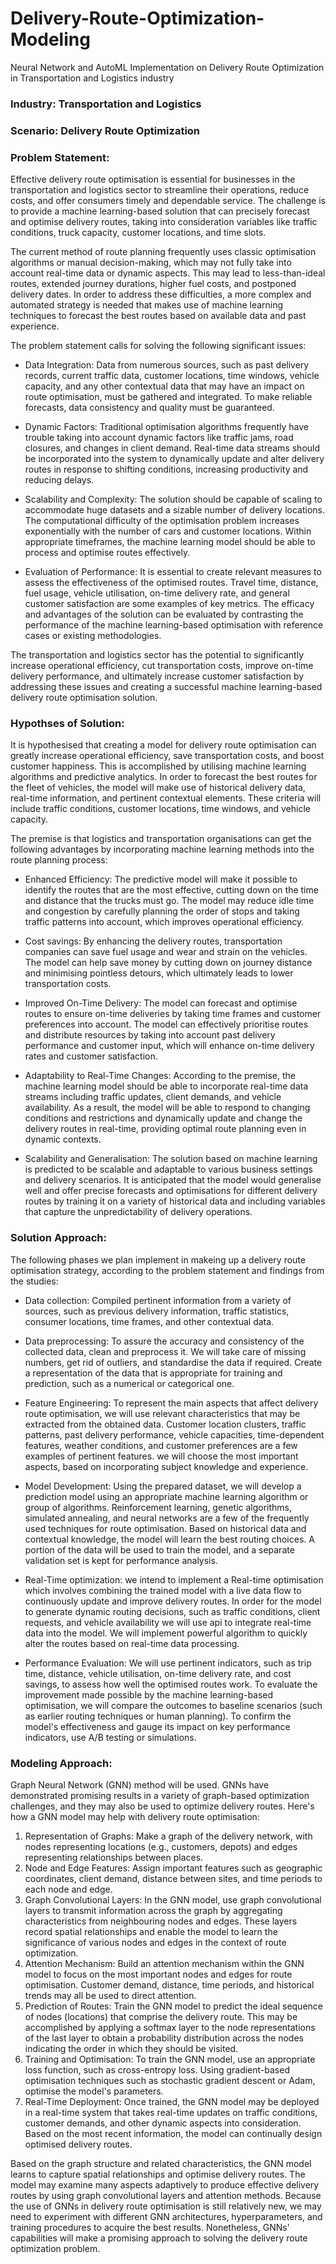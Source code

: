 # Delivery-Route-Optimization-Modeling
Neural Network and AutoML Implementation on Delivery Route Optimization in Transportation and Logistics industry

### Industry: Transportation and Logistics
### Scenario: Delivery Route Optimization

### Problem Statement:
Effective delivery route optimisation is essential for businesses in the transportation and logistics sector to streamline their operations, reduce costs, and offer consumers timely and dependable service. The challenge is to provide a machine learning-based solution that can precisely forecast and optimise delivery routes, taking into consideration variables like traffic conditions, truck capacity, customer locations, and time slots.

The current method of route planning frequently uses classic optimisation algorithms or manual decision-making, which may not fully take into account real-time data or dynamic aspects. This may lead to less-than-ideal routes, extended journey durations, higher fuel costs, and postponed delivery dates. In order to address these difficulties, a more complex and automated strategy is needed that makes use of machine learning techniques to forecast the best routes based on available data and past experience.

The problem statement calls for solving the following significant issues:

* Data Integration: Data from numerous sources, such as past delivery records, current traffic data, customer locations, time windows, vehicle capacity, and any other contextual data that may have an impact on route optimisation, must be gathered and integrated. To make reliable forecasts, data consistency and quality must be guaranteed.

* Dynamic Factors: Traditional optimisation algorithms frequently have trouble taking into account dynamic factors like traffic jams, road closures, and changes in client demand. Real-time data streams should be incorporated into the system to dynamically update and alter delivery routes in response to shifting conditions, increasing productivity and reducing delays.

* Scalability and Complexity: The solution should be capable of scaling to accommodate huge datasets and a sizable number of delivery locations. The computational difficulty of the optimisation problem increases exponentially with the number of cars and customer locations. Within appropriate timeframes, the machine learning model should be able to process and optimise routes effectively.

* Evaluation of Performance: It is essential to create relevant measures to assess the effectiveness of the optimised routes. Travel time, distance, fuel usage, vehicle utilisation, on-time delivery rate, and general customer satisfaction are some examples of key metrics. The efficacy and advantages of the solution can be evaluated by contrasting the performance of the machine learning-based optimisation with reference cases or existing methodologies.

The transportation and logistics sector has the potential to significantly increase operational efficiency, cut transportation costs, improve on-time delivery performance, and ultimately increase customer satisfaction by addressing these issues and creating a successful machine learning-based delivery route optimisation solution.

### Hypothses of Solution:
It is hypothesised that creating a model for delivery route optimisation can greatly increase operational efficiency, save transportation costs, and boost customer happiness. This is accomplished by utilising machine learning algorithms and predictive analytics. In order to forecast the best routes for the fleet of vehicles, the model will make use of historical delivery data, real-time information, and pertinent contextual elements. These criteria will include traffic conditions, customer locations, time windows, and vehicle capacity.

The premise is that logistics and transportation organisations can get the following advantages by incorporating machine learning methods into the route planning process:

* Enhanced Efficiency: The predictive model will make it possible to identify the routes that are the most effective, cutting down on the time and distance that the trucks must go. The model may reduce idle time and congestion by carefully planning the order of stops and taking traffic patterns into account, which improves operational efficiency.

* Cost savings: By enhancing the delivery routes, transportation companies can save fuel usage and wear and strain on the vehicles. The model can help save money by cutting down on journey distance and minimising pointless detours, which ultimately leads to lower transportation costs.

* Improved On-Time Delivery: The model can forecast and optimise routes to ensure on-time deliveries by taking time frames and customer preferences into account. The model can effectively prioritise routes and distribute resources by taking into account past delivery performance and customer input, which will enhance on-time delivery rates and customer satisfaction.

* Adaptability to Real-Time Changes: According to the premise, the machine learning model should be able to incorporate real-time data streams including traffic updates, client demands, and vehicle availability. As a result, the model will be able to respond to changing conditions and restrictions and dynamically update and change the delivery routes in real-time, providing optimal route planning even in dynamic contexts.

* Scalability and Generalisation: The solution based on machine learning is predicted to be scalable and adaptable to various business settings and delivery scenarios. It is anticipated that the model would generalise well and offer precise forecasts and optimisations for different delivery routes by training it on a variety of historical data and including variables that capture the unpredictability of delivery operations.

### Solution Approach:
The following phases we plan implement in makeing up a delivery route optimisation strategy, according to the problem statement and findings from the studies:

* Data collection: Compiled pertinent information from a variety of sources, such as previous delivery information, traffic statistics, consumer locations, time frames, and other contextual data.

* Data preprocessing: To assure the accuracy and consistency of the collected data, clean and preprocess it. We will take care of missing numbers, get rid of outliers, and standardise the data if required. Create a representation of the data that is appropriate for training and prediction, such as a numerical or categorical one.

* Feature Engineering: To represent the main aspects that affect delivery route optimisation, we will use relevant characteristics that may be extracted from the obtained data. Customer location clusters, traffic patterns, past delivery performance, vehicle capacities, time-dependent features, weather conditions, and customer preferences are a few examples of pertinent features. we will choose the most important aspects, based on incorporating subject knowledge and experience.

* Model Development: Using the prepared dataset, we will develop a prediction model using an appropriate machine learning algorithm or group of algorithms. Reinforcement learning, genetic algorithms, simulated annealing, and neural networks are a few of the frequently used techniques for route optimisation. Based on historical data and contextual knowledge, the model will learn the best routing choices. A portion of the data will be used to train the model, and a separate validation set is kept for performance analysis.

* Real-Time optimization: we intend to implement a Real-time optimisation which involves combining the trained model with a live data flow to continuously update and improve delivery routes. In order for the model to generate dynamic routing decisions, such as traffic conditions, client requests, and vehicle availability we will use api to integrate real-time data into the model. We will implement powerful algorithm to quickly alter the routes based on real-time data processing.

* Performance Evaluation: We will use pertinent indicators, such as trip time, distance, vehicle utilisation, on-time delivery rate, and cost savings, to assess how well the optimised routes work. To evaluate the improvement made possible by the machine learning-based optimisation, we will compare the outcomes to baseline scenarios (such as earlier routing techniques or human planning). To confirm the model's effectiveness and gauge its impact on key performance indicators, use A/B testing or simulations.

### Modeling Approach:
Graph Neural Network (GNN) method will be used. GNNs have demonstrated promising results in a variety of graph-based optimization challenges, and they may also be used to optimize delivery routes.
Here's how a GNN model may help with delivery route optimisation:
1. Representation of Graphs: Make a graph of the delivery network, with nodes representing locations (e.g., customers, depots) and edges representing relationships between places.
2. Node and Edge Features: Assign important features such as geographic coordinates, client demand, distance between sites, and time periods to each node and edge.
3. Graph Convolutional Layers: In the GNN model, use graph convolutional layers to transmit information across the graph by aggregating characteristics from neighbouring nodes and edges. These layers record spatial relationships and enable the model to learn the significance of various nodes and edges in the context of route optimization.
4. Attention Mechanism: Build an attention mechanism within the GNN model to focus on the most important nodes and edges for route optimisation. Customer demand, distance, time periods, and historical trends may all be used to direct attention.
5. Prediction of Routes: Train the GNN model to predict the ideal sequence of nodes (locations) that comprise the delivery route. This may be accomplished by applying a softmax layer to the node representations of the last layer to obtain a probability distribution across the nodes indicating the order in which they should be visited.
6. Training and Optimisation: To train the GNN model, use an appropriate loss function, such as cross-entropy loss. Using gradient-based optimisation techniques such as stochastic gradient descent or Adam, optimise the model's parameters.
7. Real-Time Deployment: Once trained, the GNN model may be deployed in a real-time system that takes real-time updates on traffic conditions, customer demands, and other dynamic aspects into consideration. Based on the most recent information, the model can continually design optimised delivery routes.

Based on the graph structure and related characteristics, the GNN model learns to capture spatial relationships and optimise delivery routes. The model may examine many aspects adaptively to produce effective delivery routes by using graph convolutional layers and attention methods.
Because the use of GNNs in delivery route optimisation is still relatively new, we may need to experiment with different GNN architectures, hyperparameters, and training procedures to acquire the best results. Nonetheless, GNNs' capabilities will make a promising approach to solving the delivery route optimization problem.

